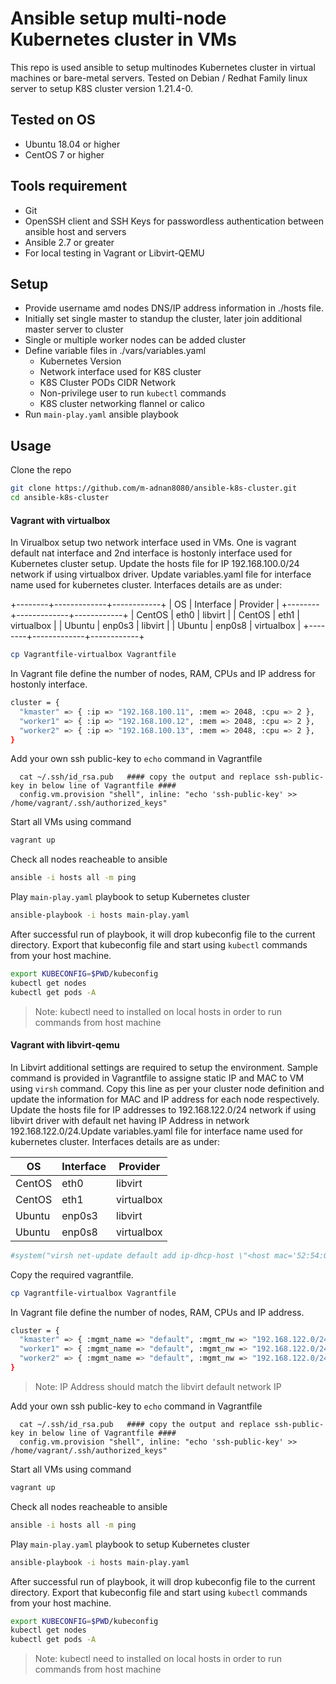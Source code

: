 # Ansible setup multi-node Kubernetes cluster in VMs
This repo is used ansible to setup multinodes Kubernetes cluster in virtual machines or bare-metal servers. Tested on Debian / Redhat Family linux server to setup K8S cluster version 1.21.4-0.

## Tested on OS
- Ubuntu 18.04 or higher
- CentOS 7 or higher

## Tools requirement
- Git
- OpenSSH client and SSH Keys for passwordless authentication between ansible host and servers
- Ansible 2.7 or greater
- For local testing in Vagrant or Libvirt-QEMU

## Setup
- Provide username amd nodes DNS/IP address information in ./hosts file.
- Initially set single master to standup the cluster, later join additional master server to cluster
- Single or multiple worker nodes can be added cluster
- Define variable files in ./vars/variables.yaml
    - Kubernetes Version
    - Network interface used for K8S cluster
    - K8S Cluster PODs CIDR Network
    - Non-privilege user to run `kubectl` commands
    - K8S cluster networking flannel or calico
- Run `main-play.yaml` ansible playbook

## Usage
Clone the repo
```sh
git clone https://github.com/m-adnan8080/ansible-k8s-cluster.git
cd ansible-k8s-cluster
```
#### Vagrant with virtualbox
In Virualbox setup two network interface used in VMs. One is vagrant default nat interface and 2nd interface is hostonly interface used for Kubernetes cluster setup. Update the hosts file for IP 192.168.100.0/24 network if using virtualbox driver. Update variables.yaml file for interface name used for kubernetes cluster. Interfaces details are as under:

+--------+-------------+------------+
| OS     | Interface   | Provider   |
+--------+-------------+------------+
| CentOS | eth0        | libvirt    |
| CentOS | eth1        | virtualbox |
| Ubuntu | enp0s3      | libvirt    |
| Ubuntu | enp0s8      | virtualbox |
+--------+-------------+------------+

```sh
cp Vagrantfile-virtualbox Vagrantfile
```

In Vagrant file define the number of nodes, RAM, CPUs and IP address for hostonly interface.
```sh
cluster = {
  "kmaster" => { :ip => "192.168.100.11", :mem => 2048, :cpu => 2 },
  "worker1" => { :ip => "192.168.100.12", :mem => 2048, :cpu => 2 },
  "worker2" => { :ip => "192.168.100.13", :mem => 2048, :cpu => 2 },
}
```
Add your own ssh public-key to `echo` command in Vagrantfile
```
  cat ~/.ssh/id_rsa.pub   #### copy the output and replace ssh-public-key in below line of Vagrantfile ####
  config.vm.provision "shell", inline: "echo 'ssh-public-key' >> /home/vagrant/.ssh/authorized_keys"
```

Start all VMs using command
```sh
vagrant up
```

Check all nodes reacheable to ansible
```sh
ansible -i hosts all -m ping
```
Play `main-play.yaml` playbook to setup Kubernetes cluster
```sh
ansible-playbook -i hosts main-play.yaml
```
After successful run of playbook, it will drop kubeconfig file to the current directory. Export that kubeconfig file and start using `kubectl` commands from your host machine.
```sh
export KUBECONFIG=$PWD/kubeconfig
kubectl get nodes
kubectl get pods -A
```
> Note: kubectl need to installed on local hosts in order to run commands from host machine

#### Vagrant with libvirt-qemu
In Libvirt additional settings are required to setup the environment. Sample command is provided in Vagrantfile to assigne static IP and MAC to VM using `virsh` command. Copy this line as per your cluster node definition and update the information for MAC and IP address for each node respectively. Update the hosts file for IP addresses to 192.168.122.0/24 network if using libvirt driver with default net having IP Address in network 192.168.122.0/24.Update variables.yaml file for interface name used for kubernetes cluster. Interfaces details are as under:

| OS     | Interface   | Provider   |
|--------|-------------|------------|
| CentOS | eth0        | libvirt    |
| CentOS | eth1        | virtualbox |
| Ubuntu | enp0s3      | libvirt    |
| Ubuntu | enp0s8      | virtualbox |

```sh
#system("virsh net-update default add ip-dhcp-host \"<host mac='52:54:00:15:63:c1' ip='192.168.122.11' />\" --live --config")

```
Copy the required vagrantfile.
```sh
cp Vagrantfile-virtualbox Vagrantfile
```

In Vagrant file define the number of nodes, RAM, CPUs and IP address.
```sh
cluster = {
  "kmaster" => { :mgmt_name => "default", :mgmt_nw => "192.168.122.0/24", :mgmt_mac => "52:54:00:15:63:c1", :mem => 2048, :cpu => 2 },
  "worker1" => { :mgmt_name => "default", :mgmt_nw => "192.168.122.0/24", :mgmt_mac => "52:54:00:15:63:c2", :mem => 2048, :cpu => 2 },
  "worker2" => { :mgmt_name => "default", :mgmt_nw => "192.168.122.0/24", :mgmt_mac => "52:54:00:15:63:c3", :mem => 2048, :cpu => 2 },
}

```
> Note: IP Address should match the libvirt default network IP

Add your own ssh public-key to `echo` command in Vagrantfile
```
  cat ~/.ssh/id_rsa.pub   #### copy the output and replace ssh-public-key in below line of Vagrantfile ####
  config.vm.provision "shell", inline: "echo 'ssh-public-key' >> /home/vagrant/.ssh/authorized_keys"
```

Start all VMs using command
```sh
vagrant up
```

Check all nodes reacheable to ansible
```sh
ansible -i hosts all -m ping
```
Play `main-play.yaml` playbook to setup Kubernetes cluster
```sh
ansible-playbook -i hosts main-play.yaml
```
After successful run of playbook, it will drop kubeconfig file to the current directory. Export that kubeconfig file and start using `kubectl` commands from your host machine.
```sh
export KUBECONFIG=$PWD/kubeconfig
kubectl get nodes
kubectl get pods -A
```
> Note: kubectl need to installed on local hosts in order to run commands from host machine

